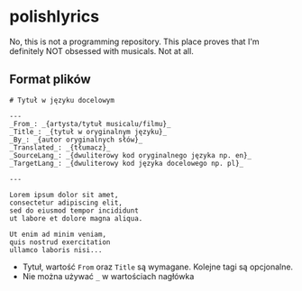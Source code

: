 # polishlyrics
No, this is not a programming repository. This place proves that I'm definitely NOT obsessed with musicals. Not at all.

## Format plików

```
# Tytuł w języku docelowym

---
_From_: _{artysta/tytuł musicalu/filmu}_  
_Title_: _{tytuł w oryginalnym języku}_  
_By_: _{autor oryginalnych słów}_  
_Translated_: _{tłumacz}_
_SourceLang_: _{dwuliterowy kod oryginalnego języka np. en}_
_TargetLang_: _{dwuliterowy kod języka docelowego np. pl}_

---

Lorem ipsum dolor sit amet, 
consectetur adipiscing elit, 
sed do eiusmod tempor incididunt 
ut labore et dolore magna aliqua. 

Ut enim ad minim veniam, 
quis nostrud exercitation 
ullamco laboris nisi...

```

* Tytuł, wartość `From` oraz `Title` są wymagane. Kolejne tagi są opcjonalne.
* Nie można używać `_` w wartościach nagłówka
